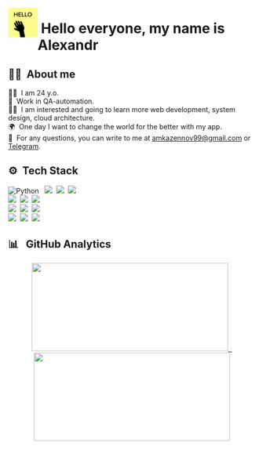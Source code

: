 
<img alt="Desert71_Hi" src="hello-gif-1.gif" width='60' align='left'/><h1>&nbsp;Hello everyone, my name is Alexandr</h1>

## 👨‍💻&nbsp; About me
👱‍♂️&nbsp; I am 24 y.o.\
🔐&nbsp; Work in QA-automation.\
👨‍🏫&nbsp; I am interested and going to learn more web development, system design, cloud architecture.\
🌍&nbsp; One day I want to change the world for the better with my app.\
📧&nbsp; For any questions, you can write to me at amkazennov99@gmail.com or [Telegram](https://t.me/A_Deserdzhio).

## ⚙️&nbsp; Tech Stack
![Python](https://img.shields.io/badge/Python-05122A?style=for-the-badge&logo=python&color=c7c48d) &nbsp;
![](https://img.shields.io/badge/Django-05122A?style=for-the-badge&logo=Django&color=c7c48d)&nbsp;
![](https://img.shields.io/badge/FastAPI-05122A?style=for-the-badge&logo=FastAPI&color=c7c48d)&nbsp;
![](https://img.shields.io/badge/PostgreSQL-05122A?style=for-the-badge&logo=PostgreSQL&color=c7c48d)\
![](https://img.shields.io/badge/HTML-05122A?style=for-the-badge&logo=html5&color=c7c48d)&nbsp;
![](https://img.shields.io/badge/CSS-05122A?style=for-the-badge&logo=CSS3&color=c7c48d)&nbsp;
![](https://img.shields.io/badge/Bootstrap-05122A?style=for-the-badge&logo=Bootstrap&color=c7c48d)\
![](https://img.shields.io/badge/GIT-05122A?style=for-the-badge&logo=GIT&color=c7c48d)&nbsp;
![](https://img.shields.io/badge/GitHub-05122A?style=for-the-badge&logo=GitHub&color=c7c48d)&nbsp;
![](https://img.shields.io/badge/GitLab-05122A?style=for-the-badge&logo=GitLab&color=c7c48d)\
![](https://img.shields.io/badge/PyCharm-05122A?style=for-the-badge&logo=PyCharm&color=c7c48d)&nbsp;
![](https://img.shields.io/badge/VS%20Code-05122A?style=for-the-badge&logo=Visual%20Studio%20Code&color=c7c48d)&nbsp;
![](https://img.shields.io/badge/VIM-05122A?style=for-the-badge&logo=VIM&color=c7c48d)


## 📊 &nbsp; GitHub Analytics

<p align="center">
  <a href="https://github.com/desert71">
    <img height="180em" width="400" src="https://github-readme-stats-eight-theta.vercel.app/api/top-langs/?username=desert71&layout=compact&bg_color=c7c48d&theme=defaul&tlangs_count=8"/> &nbsp;
    <img height="180em" width="400" src="https://github-readme-stats-eight-theta.vercel.app/api?username=desert71&bg_color=c7c48d&show_icons=true&include_all_commits=true"/>
  </a>
</p>


<!--.
**desert71/Desert71** is a ✨ _special_ ✨ repository because its `README.md` (this file) appears on your GitHub profile.

Here are some ideas to get you started:

- 🔭 I’m currently working on ...
- 🌱 I’m currently learning ...
- 👯 I’m looking to collaborate on ...
- 🤔 I’m looking for help with ...
- 💬 Ask me about ...
- 📫 How to reach me: ...
- 😄 Pronouns: ...
- ⚡ Fun fact: ...
-->
